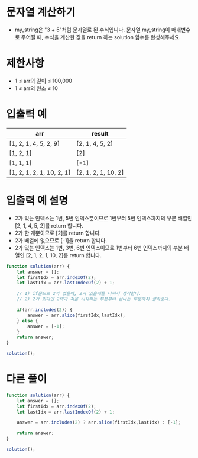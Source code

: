 # 문자열 계산하기
- my_string은 "3 + 5"처럼 문자열로 된 수식입니다.
문자열 my_string이 매개변수로 주어질 때, 수식을 계산한 값을 return 하는 solution 함수를 완성해주세요.

# 제한사항
- 1 ≤ arr의 길이 ≤ 100,000
- 1 ≤ arr의 원소 ≤ 10


# 입출력 예
| arr | result |
| --- | ------ |
| [1, 2, 1, 4, 5, 2, 9] | [2, 1, 4, 5, 2] |
| [1, 2, 1] | [2] |
| [1, 1, 1] | [-1] |
| [1, 2, 1, 2, 1, 10, 2, 1] | [2, 1, 2, 1, 10, 2] |

# 입출력 예 설명
- 2가 있는 인덱스는 1번, 5번 인덱스뿐이므로 1번부터 5번 인덱스까지의 부분 배열인 [2, 1, 4, 5, 2]를 return 합니다.
- 2가 한 개뿐이므로 [2]를 return 합니다.
- 2가 배열에 없으므로 [-1]을 return 합니다.
- 2가 있는 인덱스는 1번, 3번, 6번 인덱스이므로 1번부터 6번 인덱스까지의 부분 배열인 [2, 1, 2, 1, 10, 2]를 return 합니다.


```javascript
function solution(arr) {
    let answer = [];
    let firstIdx = arr.indexOf(2);
    let lastIdx = arr.lastIndexOf(2) + 1;

    // 1) if문으로 2가 없을떼, 2가 있을때를 나눠서 생각한다.
    // 2) 2가 있다먄 2의가 처음 시작하는 부분부터 끝나는 부분까지 잘라준다.

    if(arr.includes(2)) {
        answer = arr.slice(firstIdx,lastIdx);
    } else {
        answer = [-1];
    }
    return answer;
}

solution();
```
# 다른 풀이
```javascript
function solution(arr) {
    let answer = [];
    let firstIdx = arr.indexOf(2);
    let lastIdx = arr.lastIndexOf(2) + 1;

    answer = arr.includes(2) ? arr.slice(firstIdx,lastIdx) : [-1];

    return answer;
}

solution();
```
